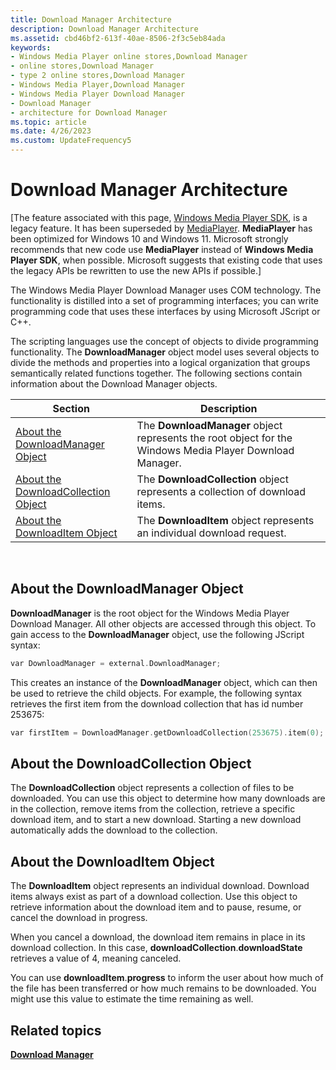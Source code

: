 ```yaml
---
title: Download Manager Architecture
description: Download Manager Architecture
ms.assetid: cbd46bf2-613f-40ae-8506-2f3c5eb84ada
keywords:
- Windows Media Player online stores,Download Manager
- online stores,Download Manager
- type 2 online stores,Download Manager
- Windows Media Player,Download Manager
- Windows Media Player Download Manager
- Download Manager
- architecture for Download Manager
ms.topic: article
ms.date: 4/26/2023
ms.custom: UpdateFrequency5
---
```


# Download Manager Architecture

\[The feature associated with this page, [Windows Media Player SDK](/windows/win32/wmp/windows-media-player-sdk), is a legacy feature. It has been superseded by [MediaPlayer](/uwp/api/Windows.Media.Playback.MediaPlayer). **MediaPlayer** has been optimized for Windows 10 and Windows 11. Microsoft strongly recommends that new code use **MediaPlayer** instead of **Windows Media Player SDK**, when possible. Microsoft suggests that existing code that uses the legacy APIs be rewritten to use the new APIs if possible.\]

The Windows Media Player Download Manager uses COM technology. The functionality is distilled into a set of programming interfaces; you can write programming code that uses these interfaces by using Microsoft JScript or C++.

The scripting languages use the concept of objects to divide programming functionality. The **DownloadManager** object model uses several objects to divide the methods and properties into a logical organization that groups semantically related functions together. The following sections contain information about the Download Manager objects.



| Section                                                                     | Description                                                                                              |
|-----------------------------------------------------------------------------|----------------------------------------------------------------------------------------------------------|
| [About the DownloadManager Object](#about-the-downloadmanager-object)       | The **DownloadManager** object represents the root object for the Windows Media Player Download Manager. |
| [About the DownloadCollection Object](#about-the-downloadcollection-object) | The **DownloadCollection** object represents a collection of download items.                             |
| [About the DownloadItem Object](#about-the-downloaditem-object)             | The **DownloadItem** object represents an individual download request.                                   |



 

## About the DownloadManager Object

**DownloadManager** is the root object for the Windows Media Player Download Manager. All other objects are accessed through this object. To gain access to the **DownloadManager** object, use the following JScript syntax:


```C++
var DownloadManager = external.DownloadManager;
```



This creates an instance of the **DownloadManager** object, which can then be used to retrieve the child objects. For example, the following syntax retrieves the first item from the download collection that has id number 253675:


```C++
var firstItem = DownloadManager.getDownloadCollection(253675).item(0);
```



## About the DownloadCollection Object

The **DownloadCollection** object represents a collection of files to be downloaded. You can use this object to determine how many downloads are in the collection, remove items from the collection, retrieve a specific download item, and to start a new download. Starting a new download automatically adds the download to the collection.

## About the DownloadItem Object

The **DownloadItem** object represents an individual download. Download items always exist as part of a download collection. Use this object to retrieve information about the download item and to pause, resume, or cancel the download in progress.

When you cancel a download, the download item remains in place in its download collection. In this case, **downloadCollection**.**downloadState** retrieves a value of 4, meaning canceled.

You can use **downloadItem**.**progress** to inform the user about how much of the file has been transferred or how much remains to be downloaded. You might use this value to estimate the time remaining as well.

## Related topics

<dl> <dt>

[**Download Manager**](download-manager.md)
</dt> </dl>

 

 




